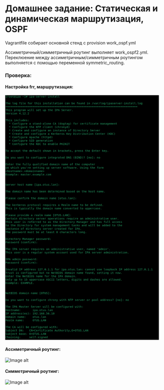 # Домашнее задание:  Статическая и динамическая маршрутизация, OSPF

Vagrantfile собирает основной стенд с provision work_ospf.yml


Ассиметричный/симметричный роутинг выполняет work_ospf2.yml.
Переклюение между ассиметричным/симметричным роутингом выполняется с помощью переменной symmetric_routing.


### Проверка: ###


#### Настройка frr, маршрутизация: ####

![Image alt](https://github.com/AlexndrVakulenko/homework26/blob/main/screenshots/01_ipa_srv_install.png)

#### Ассиметричный роутинг: ####

![Image alt]()


#### Симметричный роутинг: ####

![Image alt]()

